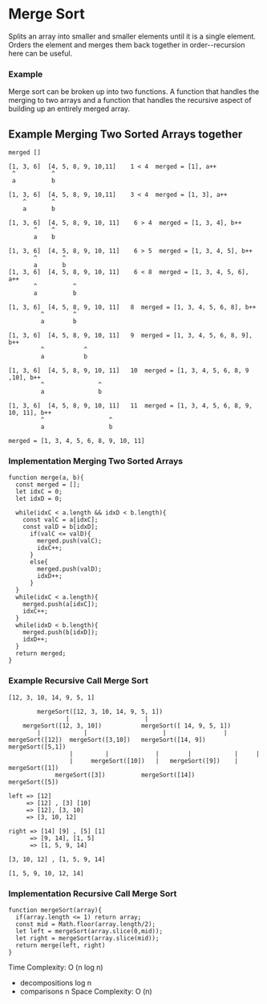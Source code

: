 # Merge Sort
Splits an array into smaller and smaller elements until it is a single element. Orders the element and merges them back together in order--recursion here can be useful.

### Example
Merge sort can be broken up into two functions. A function that handles the merging to two arrays and a function that handles the recursive aspect of building up an entirely merged array.

## Example Merging Two Sorted Arrays together
```
merged []

[1, 3, 6]  [4, 5, 8, 9, 10,11]    1 < 4  merged = [1], a++
 ^          ^
 a          b

[1, 3, 6]  [4, 5, 8, 9, 10,11]    3 < 4  merged = [1, 3], a++
    ^       ^
    a       b

[1, 3, 6]  [4, 5, 8, 9, 10, 11]    6 > 4  merged = [1, 3, 4], b++
       ^    ^
       a    b

[1, 3, 6]  [4, 5, 8, 9, 10, 11]    6 > 5  merged = [1, 3, 4, 5], b++
       ^       ^
       a       b
[1, 3, 6]  [4, 5, 8, 9, 10, 11]    6 < 8  merged = [1, 3, 4, 5, 6], a++
       ^          ^
       a          b

[1, 3, 6]  [4, 5, 8, 9, 10, 11]   8  merged = [1, 3, 4, 5, 6, 8], b++
         ^        ^
         a        b

[1, 3, 6]  [4, 5, 8, 9, 10, 11]   9  merged = [1, 3, 4, 5, 6, 8, 9], b++
         ^           ^
         a           b

[1, 3, 6]  [4, 5, 8, 9, 10, 11]   10  merged = [1, 3, 4, 5, 6, 8, 9 ,10], b++
         ^               ^
         a               b

[1, 3, 6]  [4, 5, 8, 9, 10, 11]   11  merged = [1, 3, 4, 5, 6, 8, 9, 10, 11], b++
         ^                  ^
         a                  b

merged = [1, 3, 4, 5, 6, 8, 9, 10, 11]
```
### Implementation Merging Two Sorted Arrays
```
function merge(a, b){
  const merged = [];
  let idxC = 0;
  let idxD = 0;

  while(idxC < a.length && idxD < b.length){
    const valC = a[idxC];
    const valD = b[idxD];
      if(valC <= valD){
        merged.push(valC);
        idxC++;
      }
      else{
        merged.push(valD);
        idxD++;
      }
  }
  while(idxC < a.length){
    merged.push(a[idxC]);
    idxC++;
  }
  while(idxD < b.length){
    merged.push(b[idxD]);
    idxD++;
  }
  return merged;
}
```

### Example Recursive Call Merge Sort
```
[12, 3, 10, 14, 9, 5, 1]

        mergeSort([12, 3, 10, 14, 9, 5, 1])
                |                     |
    mergeSort([12, 3, 10])           mergeSort([ 14, 9, 5, 1])
        |            |                     |                |
mergeSort([12])  mergeSort([3,10])   mergeSort([14, 9])  mergeSort([5,1])
                 |         |             |        |            |     |
                 |     mergeSort([10])   |   mergeSort([9])    | mergeSort([1])
             mergeSort([3])          mergeSort([14])       mergeSort([5])

left => [12]
     => [12] , [3] [10]
     => [12], [3, 10]
     => [3, 10, 12]

right => [14] [9] , [5] [1]
      => [9, 14], [1, 5]
      => [1, 5, 9, 14]

[3, 10, 12] , [1, 5, 9, 14]

[1, 5, 9, 10, 12, 14]
```

### Implementation Recursive Call Merge Sort
```
function mergeSort(array){
  if(array.length <= 1) return array;
  const mid = Math.floor(array.length/2);
  let left = mergeSort(array.slice(0,mid));
  let right = mergeSort(array.slice(mid));
  return merge(left, right)
}

```

Time Complexity: O (n log n)
 - decompositions log n
 - comparisons n
Space Complexity: O (n)